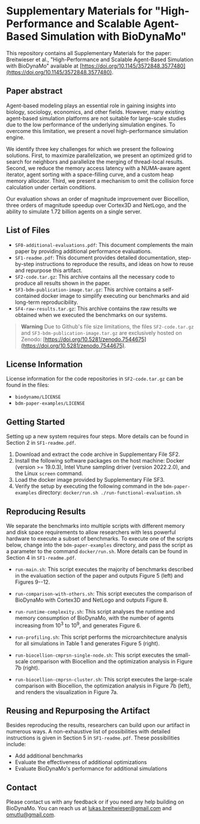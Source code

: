 # Supplementary Materials for "High-Performance and Scalable Agent-Based Simulation with BioDynaMo"

This repository contains all Supplementary Materials for the paper: Breitwieser et al., "High-Performance and Scalable Agent-Based Simulation with BioDynaMo" available at [https://doi.org/10.1145/3572848.3577480](https://doi.org/10.1145/3572848.3577480).

## Paper abstract

Agent-based modeling plays an essential role in gaining insights into biology, sociology, economics, and other fields. However, many existing agent-based simulation platforms are not suitable for large-scale studies due to the low performance of the underlying simulation engines. To overcome this limitation, we present a novel high-performance simulation engine.

We identify three key challenges for which we present the following solutions. First, to maximize parallelization, we present an optimized grid to search for neighbors and parallelize the merging of thread-local results. Second, we reduce the memory access latency with a NUMA-aware agent iterator, agent sorting with a space-filling curve, and a custom heap memory allocator. Third, we present a mechanism to omit the collision force calculation under certain conditions.

Our evaluation shows an order of magnitude improvement over Biocellion, three orders of magnitude speedup over Cortex3D and NetLogo, and the ability to simulate 1.72 billion agents on a single server.

## List of Files


* `SF0-additional-evaluations.pdf`: This document complements the main paper by providing additional performance evaluations.
* `SF1-readme.pdf`: This document provides detailed documentation, step-by-step instructions to reproduce the results, and ideas on how to reuse and repurpose this artifact.
* `SF2-code.tar.gz`: This archive contains all the necessary code to produce all results shown in the paper.
* `SF3-bdm-publication-image.tar.gz`: This archive contains a self-contained docker image to simplify executing our benchmarks and aid long-term reproducibility.
* `SF4-raw-results.tar.gz`: This archive contains the raw results we obtained when we executed the benchmarks on our systems.

>**Warning**
>Due to Github's file size limitations, the files `SF2-code.tar.gz` and `SF3-bdm-publication-image.tar.gz` are exclusively hosted on Zenodo: [https://doi.org/10.5281/zenodo.7544675](https://doi.org/10.5281/zenodo.7544675).

## License Information

License information for the code repositories in `SF2-code.tar.gz` can be found in the files:

* `biodynamo/LICENSE`
* `bdm-paper-examples/LICENSE`

## Getting Started

Setting up a new system requires four steps.
More details can be found in Section 2 in `SF1-readme.pdf`.

1. Download and extract the code archive in Supplementary File SF2.
2. Install the following software packages on the host machine: 
    Docker (version >= 19.0.3), 
    Intel Vtune sampling driver (version 2022.2.0),
    and the Linux `screen` command.
3. Load the docker image provided by Supplementary File SF3.
4. Verify the setup by executing the following command in the `bdm-paper-examples` directory:
    `docker/run.sh ./run-functional-evaluation.sh`

## Reproducing Results

We separate the benchmarks into multiple scripts with different memory and disk space requirements to allow researchers with less powerful hardware to execute a subset of benchmarks.
To execute one of the scripts below, change into the `bdm-paper-examples` directory, and pass the script as a parameter to the command `docker/run.sh`.
More details can be found in Section 4 in `SF1-readme.pdf`.

* `run-main.sh`:
  This script executes the majority of benchmarks described in the evaluation section of the
  paper and outputs Figure 5 (left) and Figures 9--12.

* `run-comparison-with-others.sh`:
This script executes the comparison of BioDynaMo with Cortex3D and NetLogo and outputs 
Figure 8.

* `run-runtime-complexity.sh`:
This script analyses the runtime and memory consumption of BioDynaMo, with the number
of agents increasing from $10^3$ to $10^9$, and generates
Figure 6.

* `run-profiling.sh`:
This script performs the microarchitecture analysis for all simulations in Table 1 
  and generates Figure 5 (right).

* `run-biocellion-cmprsn-single-node.sh`:
This script executes the small-scale comparison with Biocellion and the optimization
analysis in Figure 7b (right).

* `run-biocellion-cmprsn-cluster.sh`:
This script executes the large-scale comparison with Biocellion, the optimization analysis in
    Figure 7b (left), and renders the visualization in Figure 7a.

## Reusing and Repurposing the Artifact
Besides reproducing the results, researchers can build upon our artifact in numerous ways.
A non-exhaustive list of possibilities with detailed instructions is given in Section 5 in `SF1-readme.pdf`.
These possibilities include:

* Add additional benchmarks
* Evaluate the effectiveness of additional optimizations
* Evaluate BioDynaMo's performance for additional simulations

## Contact

Please contact us with any feedback or if you need any help building on BioDynaMo.
You can reach us at [lukas.breitwieser@gmail.com](mailto:lukas.breitwieser@gmail.com) and [omutlu@gmail.com](mailto:omutlu@gmail.com).

